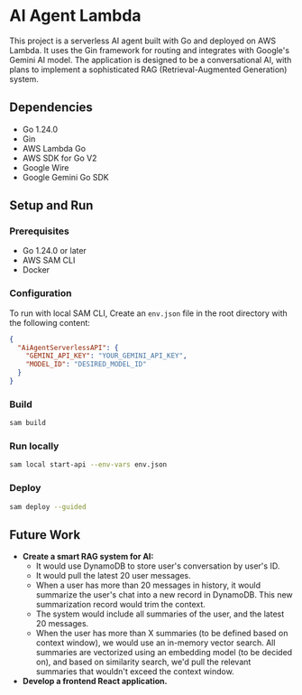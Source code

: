 # AI Agent Lambda

This project is a serverless AI agent built with Go and deployed on AWS Lambda. It uses the Gin framework for routing and integrates with Google's Gemini AI model. The application is designed to be a conversational AI, with plans to implement a sophisticated RAG (Retrieval-Augmented Generation) system.

## Dependencies

- Go 1.24.0
- Gin
- AWS Lambda Go
- AWS SDK for Go V2
- Google Wire
- Google Gemini Go SDK

## Setup and Run

### Prerequisites

- Go 1.24.0 or later
- AWS SAM CLI
- Docker

### Configuration

To run with local SAM CLI, Create an `env.json` file in the root directory with the following content:

```json
{
  "AiAgentServerlessAPI": {
	"GEMINI_API_KEY": "YOUR_GEMINI_API_KEY",
    "MODEL_ID": "DESIRED_MODEL_ID"
  }
}
```

### Build

```bash
sam build
```

### Run locally

```bash
sam local start-api --env-vars env.json
```

### Deploy

```bash
sam deploy --guided
```

## Future Work

- **Create a smart RAG system for AI:**
  - It would use DynamoDB to store user's conversation by user's ID.
  - It would pull the latest 20 user messages.
  - When a user has more than 20 messages in history, it would summarize the user's chat into a new record in DynamoDB. This new summarization record would trim the context.
  - The system would include all summaries of the user, and the latest 20 messages.
  - When the user has more than X summaries (to be defined based on context window), we would use an in-memory vector search. All summaries are vectorized using an embedding model (to be decided on), and based on similarity search, we'd pull the relevant summaries that wouldn't exceed the context window.
- **Develop a frontend React application.**


